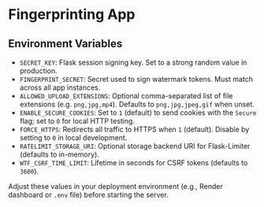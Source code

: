 # Fingerprinting App

## Environment Variables
- `SECRET_KEY`: Flask session signing key. Set to a strong random value in production.
- `FINGERPRINT_SECRET`: Secret used to sign watermark tokens. Must match across all app instances.
- `ALLOWED_UPLOAD_EXTENSIONS`: Optional comma-separated list of file extensions (e.g. `png,jpg,mp4`). Defaults to `png,jpg,jpeg,gif` when unset.
- `ENABLE_SECURE_COOKIES`: Set to `1` (default) to send cookies with the `Secure` flag; set to `0` for local HTTP testing.
- `FORCE_HTTPS`: Redirects all traffic to HTTPS when `1` (default). Disable by setting to `0` in local development.
- `RATELIMIT_STORAGE_URI`: Optional storage backend URI for Flask-Limiter (defaults to in-memory).
- `WTF_CSRF_TIME_LIMIT`: Lifetime in seconds for CSRF tokens (defaults to `3600`).

Adjust these values in your deployment environment (e.g., Render dashboard or `.env` file) before starting the server.
